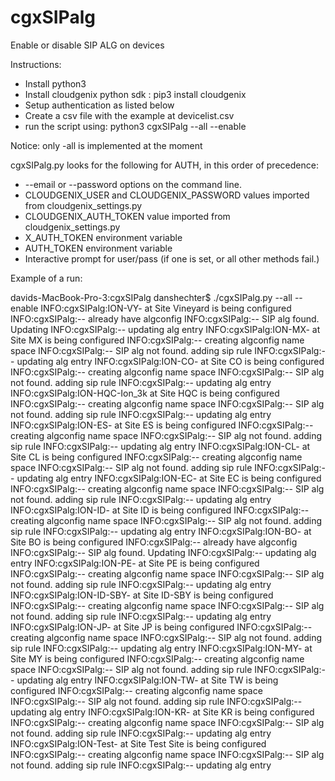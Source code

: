 # cgxSIPalg
Enable or disable SIP ALG on devices

Instructions:

* Install python3
* Install cloudgenix python sdk : pip3 install cloudgenix
* Setup authentication as listed below
* Create a csv file with the example at devicelist.csv
* run the script using: python3 cgxSIPalg --all --enable


Notice: only -all is implemented at the moment

cgxSIPalg.py looks for the following for AUTH, in this order of precedence:

* --email or --password options on the command line.
* CLOUDGENIX_USER and CLOUDGENIX_PASSWORD values imported from cloudgenix_settings.py
* CLOUDGENIX_AUTH_TOKEN value imported from cloudgenix_settings.py
* X_AUTH_TOKEN environment variable
* AUTH_TOKEN environment variable
* Interactive prompt for user/pass (if one is set, or all other methods fail.)


Example of a run:

davids-MacBook-Pro-3:cgxSIPalg danshechter$ ./cgxSIPalg.py  --all --enable
INFO:cgxSIPalg:ION-VY- at Site Vineyard is being configured
INFO:cgxSIPalg:-- already have algconfig
INFO:cgxSIPalg:-- SIP alg found. Updating
INFO:cgxSIPalg:-- updating alg entry
INFO:cgxSIPalg:ION-MX- at Site MX is being configured
INFO:cgxSIPalg:-- creating algconfig name space
INFO:cgxSIPalg:-- SIP alg not found. adding sip rule
INFO:cgxSIPalg:-- updating alg entry
INFO:cgxSIPalg:ION-CO- at Site CO is being configured
INFO:cgxSIPalg:-- creating algconfig name space
INFO:cgxSIPalg:-- SIP alg not found. adding sip rule
INFO:cgxSIPalg:-- updating alg entry
INFO:cgxSIPalg:ION-HQC-Ion_3k at Site HQC is being configured
INFO:cgxSIPalg:-- creating algconfig name space
INFO:cgxSIPalg:-- SIP alg not found. adding sip rule
INFO:cgxSIPalg:-- updating alg entry
INFO:cgxSIPalg:ION-ES- at Site ES is being configured
INFO:cgxSIPalg:-- creating algconfig name space
INFO:cgxSIPalg:-- SIP alg not found. adding sip rule
INFO:cgxSIPalg:-- updating alg entry
INFO:cgxSIPalg:ION-CL- at Site CL is being configured
INFO:cgxSIPalg:-- creating algconfig name space
INFO:cgxSIPalg:-- SIP alg not found. adding sip rule
INFO:cgxSIPalg:-- updating alg entry
INFO:cgxSIPalg:ION-EC- at Site EC is being configured
INFO:cgxSIPalg:-- creating algconfig name space
INFO:cgxSIPalg:-- SIP alg not found. adding sip rule
INFO:cgxSIPalg:-- updating alg entry
INFO:cgxSIPalg:ION-ID- at Site ID is being configured
INFO:cgxSIPalg:-- creating algconfig name space
INFO:cgxSIPalg:-- SIP alg not found. adding sip rule
INFO:cgxSIPalg:-- updating alg entry
INFO:cgxSIPalg:ION-BO- at Site BO is being configured
INFO:cgxSIPalg:-- already have algconfig
INFO:cgxSIPalg:-- SIP alg found. Updating
INFO:cgxSIPalg:-- updating alg entry
INFO:cgxSIPalg:ION-PE- at Site PE is being configured
INFO:cgxSIPalg:-- creating algconfig name space
INFO:cgxSIPalg:-- SIP alg not found. adding sip rule
INFO:cgxSIPalg:-- updating alg entry
INFO:cgxSIPalg:ION-ID-SBY- at Site ID-SBY is being configured
INFO:cgxSIPalg:-- creating algconfig name space
INFO:cgxSIPalg:-- SIP alg not found. adding sip rule
INFO:cgxSIPalg:-- updating alg entry
INFO:cgxSIPalg:ION-JP- at Site JP is being configured
INFO:cgxSIPalg:-- creating algconfig name space
INFO:cgxSIPalg:-- SIP alg not found. adding sip rule
INFO:cgxSIPalg:-- updating alg entry
INFO:cgxSIPalg:ION-MY- at Site MY is being configured
INFO:cgxSIPalg:-- creating algconfig name space
INFO:cgxSIPalg:-- SIP alg not found. adding sip rule
INFO:cgxSIPalg:-- updating alg entry
INFO:cgxSIPalg:ION-TW- at Site TW is being configured
INFO:cgxSIPalg:-- creating algconfig name space
INFO:cgxSIPalg:-- SIP alg not found. adding sip rule
INFO:cgxSIPalg:-- updating alg entry
INFO:cgxSIPalg:ION-KR- at Site KR is being configured
INFO:cgxSIPalg:-- creating algconfig name space
INFO:cgxSIPalg:-- SIP alg not found. adding sip rule
INFO:cgxSIPalg:-- updating alg entry
INFO:cgxSIPalg:ION-Test- at Site Test Site is being configured
INFO:cgxSIPalg:-- creating algconfig name space
INFO:cgxSIPalg:-- SIP alg not found. adding sip rule
INFO:cgxSIPalg:-- updating alg entry